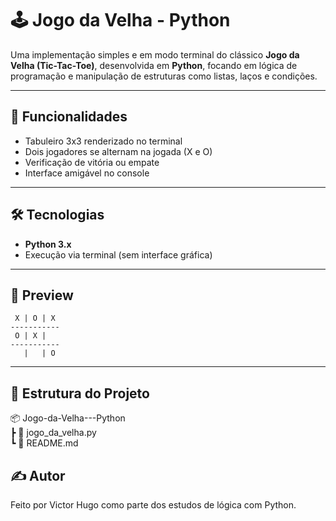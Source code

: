 # 🕹️ Jogo da Velha - Python

Uma implementação simples e em modo terminal do clássico **Jogo da Velha (Tic-Tac-Toe)**, desenvolvida em **Python**, focando em lógica de programação e manipulação de estruturas como listas, laços e condições.

---

## 🎯 Funcionalidades

- Tabuleiro 3x3 renderizado no terminal
- Dois jogadores se alternam na jogada (X e O)
- Verificação de vitória ou empate
- Interface amigável no console

---

## 🛠️ Tecnologias

- **Python 3.x**
- Execução via terminal (sem interface gráfica)

---

## 📸 Preview
```
 X | O | X
-----------
 O | X |  
-----------
   |   | O
```
---

## 📁 Estrutura do Projeto

📦 Jogo-da-Velha---Python</br>
┣ 📄 jogo_da_velha.py</br>
┗ 📄 README.md</br>

## ✍️ Autor
Feito por Victor Hugo como parte dos estudos de lógica com Python.
